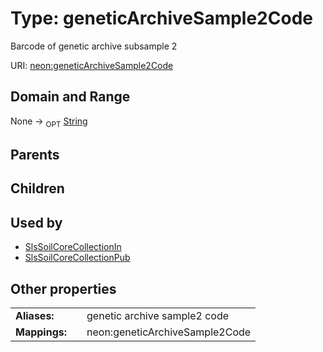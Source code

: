 
# Type: geneticArchiveSample2Code


Barcode of genetic archive subsample 2

URI: [neon:geneticArchiveSample2Code](https://data.neonscience.org/geneticArchiveSample2Code)


## Domain and Range

None ->  <sub>OPT</sub> [String](types/String.md)

## Parents


## Children


## Used by

 * [SlsSoilCoreCollectionIn](SlsSoilCoreCollectionIn.md)
 * [SlsSoilCoreCollectionPub](SlsSoilCoreCollectionPub.md)

## Other properties

|  |  |  |
| --- | --- | --- |
| **Aliases:** | | genetic archive sample2 code |
| **Mappings:** | | neon:geneticArchiveSample2Code |

